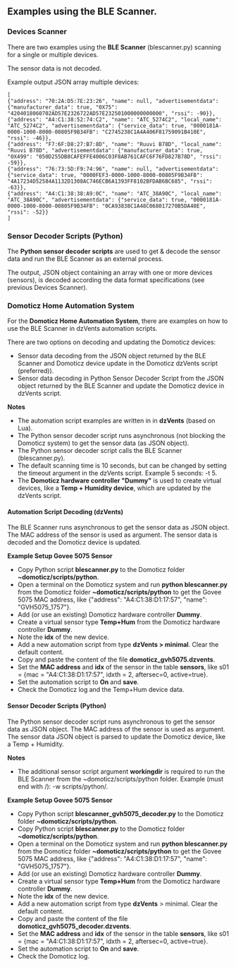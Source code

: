## Examples using the BLE Scanner.

### Devices Scanner
There are two examples using the **BLE Scanner** (blescanner.py) scanning for a single or multiple devices.

The sensor data is not decoded.

Example output JSON array multiple devices:
```
[
{"address": "70:2A:D5:7E:23:26", "name": null, "advertisementdata": {"manufacturer_data": true, "0X75": "4204018060702AD57E2326722AD57E232501000000000000", "rssi": -90}}, 
{"address": "A4:C1:38:52:74:C2", "name": "ATC_5274C2", "local_name": "ATC_5274C2", "advertisementdata": {"service_data": true, "0000181A-0000-1000-8000-00805F9B34FB": "C2745238C1A4A406F81759091B410E", "rssi": -46}}, 
{"address": "F7:6F:D8:27:B7:8D", "name": "Ruuvi B78D", "local_name": "Ruuvi B78D", "advertisementdata": {"manufacturer_data": true, "0X499": "050D255DB8CAFEFFE4006C03F8AB761CAFC6F76FD827B78D", "rssi": -59}}, 
{"address": "76:73:5D:F9:74:96", "name": null, "advertisementdata": {"service_data": true, "0000FEF3-0000-1000-8000-00805F9B34FB": "4A17234D52584A1132D1308AC746ECB6A1393FF8102BFDAB6BC685", "rssi": -63}}, 
{"address": "A4:C1:38:38:A9:0C", "name": "ATC_38A90C", "local_name": "ATC_38A90C", "advertisementdata": {"service_data": true, "0000181A-0000-1000-8000-00805F9B34FB": "0CA93838C1A48C068017270B5DA40E", "rssi": -52}}
]
```

### Sensor Decoder Scripts (Python)
The **Python sensor decoder scripts** are used to get & decode the sensor data and run the BLE Scanner as an external process.

The output, JSON object containing an array with one or more devices (sensors), is decoded according the data format specifications (see previous Devices Scanner).

### Domoticz Home Automation System
For the **Domoticz Home Automation System**, there are examples on how to use the BLE Scanner in dzVents automation scripts.

There are two options on decoding and updating the Domoticz devices:
* Sensor data decoding from the JSON object returned by the BLE Scanner and Domoticz device update in the Domoticz dzVents script (preferred)).
* Sensor data decoding in Python Sensor Decoder Script from the JSON object returned by the BLE Scanner and update the Domoticz device in dzVents script.

**Notes**
* The automation script examples are written in in **dzVents** (based on Lua).
* The Python sensor decoder script runs asynchronous (not blocking the Domoticz system) to get the sensor data (as JSON object).
* The Python sensor decoder script calls the BLE Scanner (blescanner.py).
* The default scanning time is 10 seconds, but can be changed by setting the timeout argument in the dzVents script. Example 5 seconds: -t 5.
* The **Domoticz hardware controller "Dummy"** is used to create virtual devices, like a **Temp + Humidity device**, which are updated by the dzVents script.

#### Automation Script Decoding (dzVents)
The BLE Scanner runs asynchronous to get the sensor data as JSON object. The MAC address of the sensor is used as argument.
The sensor data is decoded and the Domoticz device is updated.

**Example Setup Govee 5075 Sensor**
* Copy Python script **blescanner.py** to the Domoticz folder **~domoticz/scripts/python**.
* Open a terminal on the Domoticz system and run **python blescanner.py** from the Domoticz folder **~domoticz/scripts/python** to get the Govee 5075 MAC address, like  {"address": "A4:C1:38:D1:17:57", "name": "GVH5075_1757"}.
* Add (or use an existing) Domoticz hardware controller **Dummy**.
* Create a virtual sensor type **Temp+Hum** from the Domoticz hardware controller **Dummy**.
* Note the **idx** of the new device.
* Add a new automation script from type **dzVents > minimal**. Clear the default content.
* Copy and paste the content of the file **domoticz_gvh5075.dzvents**.
* Set the **MAC address** and **idx** of the sensor in the table **sensors**, like s01 = {mac = "A4:C1:38:D1:17:57", idxth = 2, aftersec=0, active=true}.
* Set the automation script to **On** and **save**.
* Check the Domoticz log and the Temp+Hum device data.

#### Sensor Decoder Scripts (Python)
The Python sensor decoder script runs asynchronous to get the sensor data as JSON object. The MAC address of the sensor is used as argument.
The sensor data JSON object is parsed to update the Domoticz device, like a Temp + Humidity.

**Notes**
* The additional sensor script argument **workingdir** is required to run the BLE Scanner from the ~domoticz/scripts/python folder. Example (must end with /): -w scripts/python/.

**Example Setup Govee 5075 Sensor**
* Copy Python script **blescanner_gvh5075_decoder.py** to the Domoticz folder **~domoticz/scripts/python**.
* Copy Python script **blescanner.py** to the Domoticz folder **~domoticz/scripts/python**.
* Open a terminal on the Domoticz system and run **python blescanner.py** from the Domoticz folder **~domoticz/scripts/python** to get the Govee 5075 MAC address, like  {"address": "A4:C1:38:D1:17:57", "name": "GVH5075_1757"}.
* Add (or use an existing) Domoticz hardware controller **Dummy**.
* Create a virtual sensor type **Temp+Hum** from the Domoticz hardware controller **Dummy**.
* Note the **idx** of the new device.
* Add a new automation script from type **dzVents** > minimal. Clear the default content.
* Copy and paste the content of the file **domoticz_gvh5075_decoder.dzvents**.
* Set the **MAC address** and **idx** of the sensor in the table **sensors**, like s01 = {mac = "A4:C1:38:D1:17:57", idxth = 2, aftersec=0, active=true}.
* Set the automation script to **On** and **save**.
* Check the Domoticz log.

